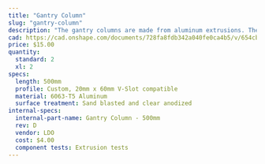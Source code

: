 ```yaml
---
title: "Gantry Column"
slug: "gantry-column"
description: "The gantry columns are made from aluminum extrusions. They can be scaled to be taller or shorter to satisfy your needs. The large space inside the columns is used to conceal and protect the GT2 timing belts that run along the tracks and up to the X-axis motors."
cad: https://cad.onshape.com/documents/728fa8fdb342a040fe0ca4b5/v/654cb04fafc6eede48f8c04d/e/c28455edd8da488c73d54566
price: $15.00
quantity:
  standard: 2
  xl: 2
specs:
  length: 500mm
  profile: Custom, 20mm x 60mm V-Slot compatible
  material: 6063-T5 Aluminum
  surface treatment: Sand blasted and clear anodized
internal-specs:
  internal-part-name: Gantry Column - 500mm
  rev: D
  vendor: LDO
  cost: $4.00
  component tests: Extrusion tests
---
```

